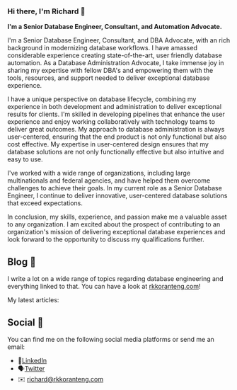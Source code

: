 ### Hi there, I'm Richard 👋

<strong>I'm a Senior Database Engineer, Consultant, and Automation Advocate.</strong>

I'm a Senior Database Engineer, Consultant, and DBA Advocate, with an rich background in modernizing database workflows. I have amassed considerable experience creating state-of-the-art, user friendly database automation. As a Database Administration Advocate, I take immense joy in sharing my expertise with fellow DBA's and empowering them with the tools, resources, and support needed to deliver exceptional database experience.

I have a unique perspective on database lifecycle, combining my experience in both development and administration to deliver exceptional results for clients. I'm skilled in developing pipelines that enhance the user experience and enjoy working collaboratively with technology teams to deliver great outcomes. My approach to database administration is always user-centered, ensuring that the end product is not only functional but also cost effective. My expertise in user-centered design ensures that my database solutions are not only functionally effective but also intuitive and easy to use.

I've worked with a wide range of organizations, including large multinationals and federal agencies, and have helped them overcome challenges to achieve their goals. In my current role as a Senior Database Engineer, I continue to deliver innovative, user-centered database solutions that exceed expectations.

In conclusion, my skills, experience, and passion make me a valuable asset to any organization. I am excited about the prospect of contributing to an organization's mission of delivering exceptional database experiences and look forward to the opportunity to discuss my qualifications further.

## Blog 📝
I write a lot on a wide range of topics regarding database engineering and everything linked to that. You can have a look at [rkkoranteng.com](https://www.rkkoranteng.com)!

My latest articles:

## Social 📱
You can find me on the following social media platforms or send me an email:
* 👔[LinkedIn](https://www.linkedin.com/in/richard-koranteng-20942a125?trk=prof-samename-name)
* 🗣[Twitter](https://twitter.com/RKKoranteng)
* ✉️ [richard@rkkoranteng.com](mailto:richard@rkkoranteng.com)
